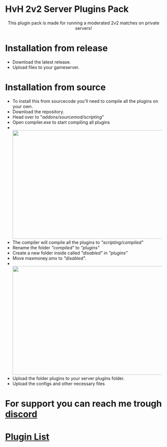 # HvH 2v2 Server Plugins Pack
<p align=center>
This plugin pack is made for running a moderated 2v2 matches on private servers!

# Installation from release
 + Download the latest release.
 + Upload files to your gameserver.

# Installation from source
 + To install this from sourcecode you'll need to compile all the plugins on your own.
 + Download the repository.
 + Head over to "*addons/sourcemod/scripting*"
 + Open compiler.exe to start compiling all plugins
 + <br><img src="https://shibe.center/qKzihRF.gif" width="550" height="350">
 + The compiler will compile all the plugins to *"scripting/compiled"*
 + Rename the folder *"compiled"* to *"plugins"*
 + Create a new folder inside called *"disabled"* in *"plugins"*
 + Move maxmoney.smx to *"disabled".*
 + <br><img src="https://shibe.center/HIYjfcW.gif" width="550" height="350">
 + Upload the folder plugins to your server plugins folder.
 + Upload the configs and other necessary files

 # For support you can reach me trough [discord](https://discord.newvision.pub)
 # [Plugin List](https://github.com/yuv41/private-2v2-server/blob/main/PLUGINLIST.md)